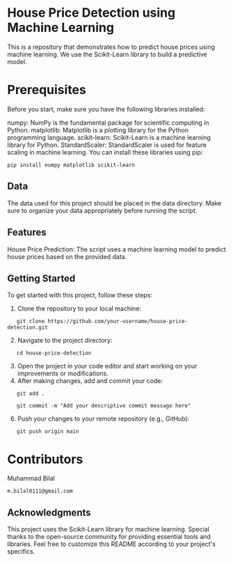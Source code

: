 # House Price Detection using Machine Learning
This is a repository that demonstrates how to predict house prices using machine learning. We use the Scikit-Learn library to build a predictive model.

# Prerequisites
Before you start, make sure you have the following libraries installed:

numpy: NumPy is the fundamental package for scientific computing in Python.
matplotlib: Matplotlib is a plotting library for the Python programming language.
scikit-learn: Scikit-Learn is a machine learning library for Python.
StandardScaler: StandardScaler is used for feature scaling in machine learning.
You can install these libraries using pip:


```shell
pip install numpy matplotlib scikit-learn
```

## Data
The data used for this project should be placed in the data directory. Make sure to organize your data appropriately before running the script.

## Features
House Price Prediction: The script uses a machine learning model to predict house prices based on the provided data.

## Getting Started

To get started with this project, follow these steps:

1. Clone the repository to your local machine:
```shell
   git clone https://github.com/your-username/house-price-detection.git
```

2.  Navigate to the project directory:
```shell
   cd house-price-detection
```

3.  Open the project in your code editor and start working on your improvements or modifications.
4.  After making changes, add and commit your code:
```shell
   git add .
```
```shell 
   git commit -m "Add your descriptive commit message here"
```

6.  Push your changes to your remote repository (e.g., GitHub):
```shell
   git push origin main
```

# Contributors
Muhammad Bilal 
```shell
m.bilal0111@gmail.com
```

## Acknowledgments
This project uses the Scikit-Learn library for machine learning.
Special thanks to the open-source community for providing essential tools and libraries.
Feel free to customize this README according to your project's specifics.

